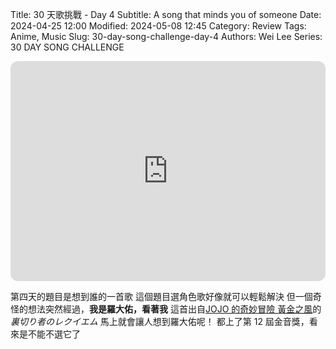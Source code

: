 Title: 30 天歌挑戰 - Day 4
Subtitle: A song that minds you of someone
Date: 2024-04-25 12:00
Modified: 2024-05-08 12:45
Category: Review
Tags: Anime, Music
Slug: 30-day-song-challenge-day-4
Authors: Wei Lee
Series: 30 DAY SONG CHALLENGE

<iframe style="border-radius:12px" src="https://open.spotify.com/embed/track/6CclqpjR65FarYV3AXf7by?utm_source=generator" width="100%" height="352" frameBorder="0" allowfullscreen="" allow="autoplay; clipboard-write; encrypted-media; fullscreen; picture-in-picture" loading="lazy"></iframe>

<!--more-->

第四天的題目是想到誰的一首歌
這個題目選角色歌好像就可以輕鬆解決
但一個奇怪的想法突然經過，**我是羅大佑，看著我**
這首出自[JOJO 的奇妙冒險 黃金之風](https://ani.gamer.com.tw/animeVideo.php?sn=10922)的 *裏切り者のレクイエム* 馬上就會讓人想到羅大佑呢！
都上了第 12 屆金音獎，看來是不能不選它了
